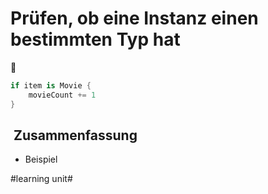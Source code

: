 # Prüfen, ob eine Instanz einen bestimmten Typ hat
🧐

```swift
if item is Movie {
	movieCount += 1
}
```

##  Zusammenfassung
- Beispiel

#learning unit#